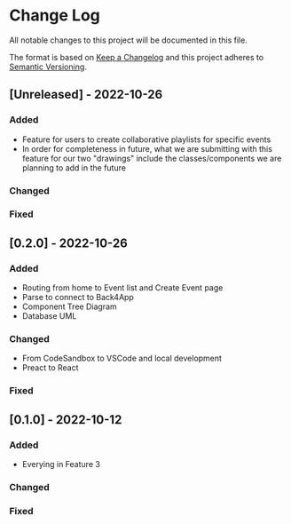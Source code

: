 # Change Log
All notable changes to this project will be documented in this file.
 
The format is based on [Keep a Changelog](http://keepachangelog.com/)
and this project adheres to [Semantic Versioning](http://semver.org/).
 
## [Unreleased] - 2022-10-26
 
### Added
- Feature for users to create collaborative playlists for specific events
- In order for completeness in future, what we are submitting with this feature for our two "drawings" include the classes/components we are planning to add in the future
 
### Changed
 
### Fixed
 
## [0.2.0] - 2022-10-26
 
### Added
- Routing from home to Event list and Create Event page
- Parse to connect to Back4App
- Component Tree Diagram
- Database UML
 
### Changed
- From CodeSandbox to VSCode and local development
- Preact to React
 
### Fixed
 
 
## [0.1.0] - 2022-10-12
 
### Added
- Everying in Feature 3
   
### Changed
 
### Fixed
